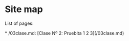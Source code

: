 # Site map

List of pages:


<div class='sitemap'>
* /03clase.md: [Clase Nº 2: Pruebita 1 2 3](/03clase.md)
</div>

